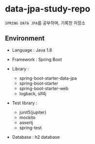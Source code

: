 # data-jpa-study-repo

```SPRING DATA JPA```를 공부하며, 기록한 저장소


## Environment
- Language : Java 1.8  
- Framework : Spring Boot  
- Library :  
    - spring-boot-starter-data-jpa  
    - spring-boot-starter  
    - spring-boot-starter-web  
    - logback, slf4j  
    
- Test library :   
    - junit5(jupiter)  
    - mockito  
    - assertj  
    - spring-test  

- Database : h2 database
